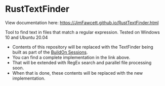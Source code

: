 # RustTextFinder

View documentation here:
https://JimFawcett.github.io/RustTextFinder.html

Tool to find text in files that match a regular expression.  Tested on Windows 10 and Ubuntu 20.04
- Contents of this repository will be replaced with the TextFinder being built as part of the <a href="https://github.com/JimFawcett/BuildOn">BuildOn Sessions</a>.
- You can find a complete implementation in the link above.
- That will be extended with RegEx search and parallel file processing soon.
- When that is done, these contents will be replaced with the new implementation.

